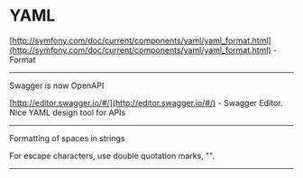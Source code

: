 # YAML

[http://symfony.com/doc/current/components/yaml/yaml_format.html](http://symfony.com/doc/current/components/yaml/yaml_format.html) - Format

---

Swagger is now OpenAPI

[http://editor.swagger.io/#/](http://editor.swagger.io/#/) - Swagger Editor. Nice YAML design tool for APIs

---

Formatting of spaces in strings

For escape characters, use double quotation marks, "".

---

